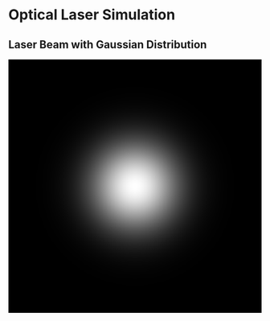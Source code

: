 # Optical Laser Simulation

## Laser Beam with Gaussian Distribution
![Laser Beam with Gaussian Distribution](https://raw.githubusercontent.com/rohanphanse/optical-laser-simulation/main/images/gaussian-beam.png)
